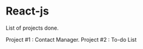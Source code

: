 # React-js

List of projects done.

Project #1 :
            Contact Manager.
Project #2 :
            To-do List